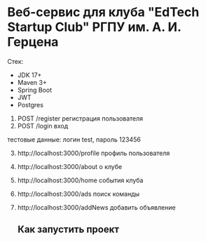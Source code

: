 # Веб-сервис для клуба "EdTech Startup Club" РГПУ им. А. И. Герцена
Стек: 
* JDK 17+
* Maven 3+
* Spring Boot
* JWT
* Postgres

1. POST /register
регистрация пользователя
2. POST /login вход

тестовые данные: логин test, пароль 123456

3. http://localhost:3000/profile профиль пользователя
4. http://localhost:3000/about о клубе
5. http://localhost:3000/home события клуба
6. http://localhost:3000/ads поиск команды
7. http://localhost:3000/addNews добавить объявление

   ## Как запустить проект
